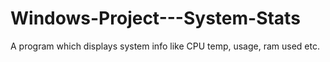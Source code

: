 # Windows-Project---System-Stats
A program which displays system info like CPU temp, usage, ram used etc.
